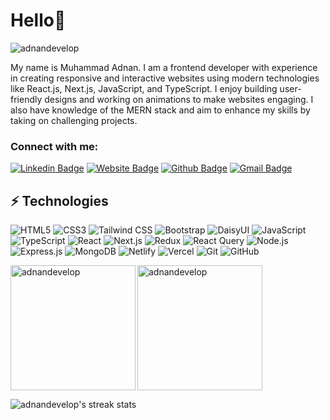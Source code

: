 <h1 align="left">Hello👋</h1>
<p align="left"> <img src="https://komarev.com/ghpvc/?username=adnandevelop&label=Profile%20views&color=0e75b6&style=flat" alt="adnandevelop" /> </p>


<p align="left">My name is Muhammad Adnan. I am a frontend developer with experience in creating responsive and interactive websites using modern technologies like React.js, Next.js, JavaScript, and TypeScript. I enjoy building user-friendly designs and working on animations to make websites engaging. I also have knowledge of the MERN stack and aim to enhance my skills by taking on challenging projects.</p>

<h3 align="left">Connect with me:</h3>

[![Linkedin Badge](https://img.shields.io/badge/-adnandev-blue?style=flat-square&logo=Linkedin&logoColor=white&link=https://www.linkedin.com/in/adnandev/)](https://www.linkedin.com/in/adnandev/)
[![Website Badge](https://img.shields.io/badge/-Portfolio-47CCCC?style=flat-square&logo=google-chrome&logoColor=white&link=https://adnandev.netlify.app)](https://adnandev.netlify.app)
[![Github Badge](https://img.shields.io/badge/-adnanDevelop-black?style=flat-square&logo=github&logoColor=white&link=https://github.com/adnanDevelop/)](https://github.com/adnanDevelop)
[![Gmail Badge](https://img.shields.io/badge/-adnan6official@gmail.com-c14438?style=flat-square&logo=Gmail&logoColor=white&link=mailto:adnan6official@gmail.com)](mailto:adnan6official@gmail.com)


## ⚡ Technologies

![HTML5](https://img.shields.io/badge/-HTML5-E34F26?style=flat-square&logo=html5&logoColor=white)
![CSS3](https://img.shields.io/badge/-CSS3-1572B6?style=flat-square&logo=css3)
![Tailwind CSS](https://img.shields.io/badge/-Tailwind%20CSS-38B2AC?style=flat-square&logo=tailwind-css&logoColor=white)
![Bootstrap](https://img.shields.io/badge/-Bootstrap-563D7C?style=flat-square&logo=bootstrap&logoColor=white)
![DaisyUI](https://img.shields.io/badge/-DaisyUI-5A0EF8?style=flat-square&logo=daisyui&logoColor=white)
![JavaScript](https://img.shields.io/badge/-JavaScript-F7DF1E?style=flat-square&logo=javascript&logoColor=black)
![TypeScript](https://img.shields.io/badge/-TypeScript-007ACC?style=flat-square&logo=typescript&logoColor=black)
![React](https://img.shields.io/badge/-React-61DAFB?style=flat-square&logo=react&logoColor=black)
![Next.js](https://img.shields.io/badge/-Next.js-000000?style=flat-square&logo=nextdotjs&logoColor=white)
![Redux](https://img.shields.io/badge/-Redux-764ABC?style=flat-square&logo=redux)
![React Query](https://img.shields.io/badge/-React%20Query-FF4154?style=flat-square&logo=react-query&logoColor=white)
![Node.js](https://img.shields.io/badge/-Node.js-339933?style=flat-square&logo=node.js&logoColor=white)
![Express.js](https://img.shields.io/badge/-Express.js-000000?style=flat-square&logo=express&logoColor=white)
![MongoDB](https://img.shields.io/badge/-MongoDB-47A248?style=flat-square&logo=mongodb&logoColor=white)
![Netlify](https://img.shields.io/badge/-Netlify-00C7B7?style=flat-square&logo=netlify&logoColor=white)
![Vercel](https://img.shields.io/badge/-Vercel-000000?style=flat-square&logo=vercel&logoColor=white)
![Git](https://img.shields.io/badge/-Git-F05032?style=flat-square&logo=git&logoColor=white)
![GitHub](https://img.shields.io/badge/-GitHub-181717?style=flat-square&logo=github)


<p >
  <img align="left" src="https://github-readme-stats.vercel.app/api/top-langs?username=adnandevelop&show_icons=true&locale=en&layout=compact&theme=dark" alt="adnandevelop" style="height: 200px;"/>
</p>

<p>
  <img align="center" src="https://github-readme-stats.vercel.app/api?username=adnandevelop&show_icons=true&locale=en&theme=dark" alt="adnandevelop" style="height: 200px; "/>
</p>

<p>
  <img align="left" src="https://github-readme-streak-stats.herokuapp.com/?user=adnandevelop&border_radius=4&theme=dark" alt="adnandevelop's streak stats" />
</p>


